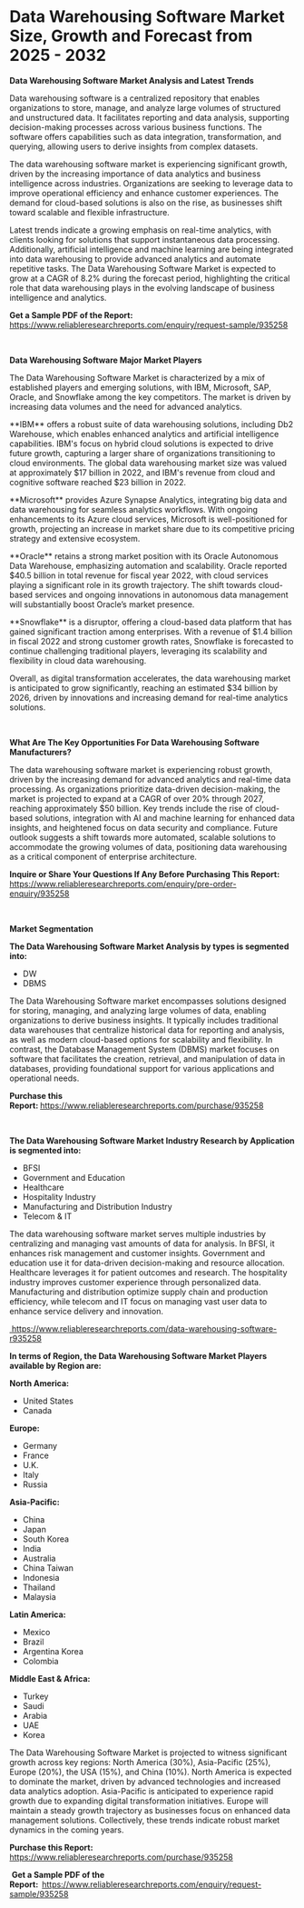 <p><h1>Data Warehousing Software Market Size, Growth and Forecast from 2025 - 2032</h1></p><p><strong>Data Warehousing Software Market Analysis and Latest Trends</strong></p>
<p><p>Data warehousing software is a centralized repository that enables organizations to store, manage, and analyze large volumes of structured and unstructured data. It facilitates reporting and data analysis, supporting decision-making processes across various business functions. The software offers capabilities such as data integration, transformation, and querying, allowing users to derive insights from complex datasets.</p><p>The data warehousing software market is experiencing significant growth, driven by the increasing importance of data analytics and business intelligence across industries. Organizations are seeking to leverage data to improve operational efficiency and enhance customer experiences. The demand for cloud-based solutions is also on the rise, as businesses shift toward scalable and flexible infrastructure.</p><p>Latest trends indicate a growing emphasis on real-time analytics, with clients looking for solutions that support instantaneous data processing. Additionally, artificial intelligence and machine learning are being integrated into data warehousing to provide advanced analytics and automate repetitive tasks. The Data Warehousing Software Market is expected to grow at a CAGR of 8.2% during the forecast period, highlighting the critical role that data warehousing plays in the evolving landscape of business intelligence and analytics.</p></p>
<p><strong>Get a Sample PDF of the Report:&nbsp;</strong> <a href="https://www.reliableresearchreports.com/enquiry/request-sample/935258?utm_campaign=2215&utm_medium=2&utm_source=Github&utm_content=ia&utm_term=18042025&utm_id=data-warehousing-software">https://www.reliableresearchreports.com/enquiry/request-sample/935258</a></p>
<p>&nbsp;</p>
<p><strong>Data Warehousing Software Major Market Players</strong></p>
<p><p>The Data Warehousing Software Market is characterized by a mix of established players and emerging solutions, with IBM, Microsoft, SAP, Oracle, and Snowflake among the key competitors. The market is driven by increasing data volumes and the need for advanced analytics.</p><p>**IBM** offers a robust suite of data warehousing solutions, including Db2 Warehouse, which enables enhanced analytics and artificial intelligence capabilities. IBM's focus on hybrid cloud solutions is expected to drive future growth, capturing a larger share of organizations transitioning to cloud environments. The global data warehousing market size was valued at approximately $17 billion in 2022, and IBM's revenue from cloud and cognitive software reached $23 billion in 2022.</p><p>**Microsoft** provides Azure Synapse Analytics, integrating big data and data warehousing for seamless analytics workflows. With ongoing enhancements to its Azure cloud services, Microsoft is well-positioned for growth, projecting an increase in market share due to its competitive pricing strategy and extensive ecosystem.</p><p>**Oracle** retains a strong market position with its Oracle Autonomous Data Warehouse, emphasizing automation and scalability. Oracle reported $40.5 billion in total revenue for fiscal year 2022, with cloud services playing a significant role in its growth trajectory. The shift towards cloud-based services and ongoing innovations in autonomous data management will substantially boost Oracle’s market presence.</p><p>**Snowflake** is a disruptor, offering a cloud-based data platform that has gained significant traction among enterprises. With a revenue of $1.4 billion in fiscal 2022 and strong customer growth rates, Snowflake is forecasted to continue challenging traditional players, leveraging its scalability and flexibility in cloud data warehousing.</p><p>Overall, as digital transformation accelerates, the data warehousing market is anticipated to grow significantly, reaching an estimated $34 billion by 2026, driven by innovations and increasing demand for real-time analytics solutions.</p></p>
<p>&nbsp;</p>
<p><strong>What Are The Key Opportunities For Data Warehousing Software Manufacturers?</strong></p>
<p><p>The data warehousing software market is experiencing robust growth, driven by the increasing demand for advanced analytics and real-time data processing. As organizations prioritize data-driven decision-making, the market is projected to expand at a CAGR of over 20% through 2027, reaching approximately $50 billion. Key trends include the rise of cloud-based solutions, integration with AI and machine learning for enhanced data insights, and heightened focus on data security and compliance. Future outlook suggests a shift towards more automated, scalable solutions to accommodate the growing volumes of data, positioning data warehousing as a critical component of enterprise architecture.</p></p>
<p><strong>Inquire or Share Your Questions If Any Before Purchasing This Report:</strong> <a href="https://www.reliableresearchreports.com/enquiry/pre-order-enquiry/935258?utm_campaign=2215&utm_medium=2&utm_source=Github&utm_content=ia&utm_term=18042025&utm_id=data-warehousing-software">https://www.reliableresearchreports.com/enquiry/pre-order-enquiry/935258</a></p>
<p>&nbsp;</p>
<p><strong>Market Segmentation</strong></p>
<p><strong>The Data Warehousing Software Market Analysis by types is segmented into:</strong></p>
<p><ul><li>DW</li><li>DBMS</li></ul></p>
<p><p>The Data Warehousing Software market encompasses solutions designed for storing, managing, and analyzing large volumes of data, enabling organizations to derive business insights. It typically includes traditional data warehouses that centralize historical data for reporting and analysis, as well as modern cloud-based options for scalability and flexibility. In contrast, the Database Management System (DBMS) market focuses on software that facilitates the creation, retrieval, and manipulation of data in databases, providing foundational support for various applications and operational needs.</p></p>
<p><strong>Purchase this Report:&nbsp;</strong><a href="https://www.reliableresearchreports.com/purchase/935258?utm_campaign=2215&utm_medium=2&utm_source=Github&utm_content=ia&utm_term=18042025&utm_id=data-warehousing-software">https://www.reliableresearchreports.com/purchase/935258</a></p>
<p>&nbsp;</p>
<p><strong>The Data Warehousing Software Market Industry Research by Application is segmented into:</strong></p>
<p><ul><li>BFSI</li><li>Government and Education</li><li>Healthcare</li><li>Hospitality Industry</li><li>Manufacturing and Distribution Industry</li><li>Telecom & IT</li></ul></p>
<p><p>The data warehousing software market serves multiple industries by centralizing and managing vast amounts of data for analysis. In BFSI, it enhances risk management and customer insights. Government and education use it for data-driven decision-making and resource allocation. Healthcare leverages it for patient outcomes and research. The hospitality industry improves customer experience through personalized data. Manufacturing and distribution optimize supply chain and production efficiency, while telecom and IT focus on managing vast user data to enhance service delivery and innovation.</p></p>
<p><a href="https://www.reliableresearchreports.com/data-warehousing-software-r935258?utm_campaign=2215&utm_medium=2&utm_source=Github&utm_content=ia&utm_term=18042025&utm_id=data-warehousing-software">&nbsp;https://www.reliableresearchreports.com/data-warehousing-software-r935258</a></p>
<p><strong>In terms of Region, the Data Warehousing Software Market Players available by Region are:</strong></p>
<p>
    <p> <strong> North America: </strong>
        <ul>
            <li>United States</li>
            <li>Canada</li>
        </ul>
        </p> 
    <p> <strong> Europe: </strong>
        <ul>
            <li>Germany</li>
            <li>France</li>
            <li>U.K.</li>
            <li>Italy</li>
            <li>Russia</li>
        </ul>
        </p> 
    <p> <strong> Asia-Pacific: </strong>
        <ul>
            <li>China</li>
            <li>Japan</li>
            <li>South Korea</li>
            <li>India</li>
            <li>Australia</li>
            <li>China Taiwan</li>
            <li>Indonesia</li>
            <li>Thailand</li>
            <li>Malaysia</li>
        </ul>
        </p> 
    <p> <strong> Latin America: </strong>
        <ul>
            <li>Mexico</li>
            <li>Brazil</li>
            <li>Argentina Korea</li>
            <li>Colombia</li>
        </ul>
        </p> 
    <p> <strong> Middle East & Africa: </strong>
        <ul>
            <li>Turkey</li>
            <li>Saudi</li>
            <li>Arabia</li>
            <li>UAE</li>
            <li>Korea</li>
        </ul>
    </p>
    </p>
<p><p>The Data Warehousing Software Market is projected to witness significant growth across key regions: North America (30%), Asia-Pacific (25%), Europe (20%), the USA (15%), and China (10%). North America is expected to dominate the market, driven by advanced technologies and increased data analytics adoption. Asia-Pacific is anticipated to experience rapid growth due to expanding digital transformation initiatives. Europe will maintain a steady growth trajectory as businesses focus on enhanced data management solutions. Collectively, these trends indicate robust market dynamics in the coming years.</p></p>
<p><strong>Purchase this Report: </strong><a href="https://www.reliableresearchreports.com/purchase/935258?utm_campaign=2215&utm_medium=2&utm_source=Github&utm_content=ia&utm_term=18042025&utm_id=data-warehousing-software">https://www.reliableresearchreports.com/purchase/935258</a></p>
<p>&nbsp;<strong>Get a Sample PDF of the Report:&nbsp;&nbsp;</strong><a href="https://www.reliableresearchreports.com/enquiry/request-sample/935258?utm_campaign=2215&utm_medium=2&utm_source=Github&utm_content=ia&utm_term=18042025&utm_id=data-warehousing-software">https://www.reliableresearchreports.com/enquiry/request-sample/935258</a></p>
<p><strong></strong></p>
<p><p></p><p></p><p></p></p>